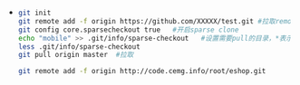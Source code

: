- ```bash
  git init
  git remote add -f origin https://github.com/XXXXX/test.git #拉取remote的all objects信息
  git config core.sparsecheckout true   #开启sparse clone
  echo "mobile" >> .git/info/sparse-checkout   #设置需要pull的目录，*表示所有，!表示匹配相反的
  less .git/info/sparse-checkout
  git pull origin master  #拉取
  
  git remote add -f origin http://code.cemg.info/root/eshop.git
  ```

